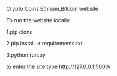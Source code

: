 Crypto Coins Ethrium,Bitcoin website

To run the website locally

1.pip clone

2.pip install -r requirements.txt

3.python run.py

to enter the site type http://127.0.0.1:5000/
